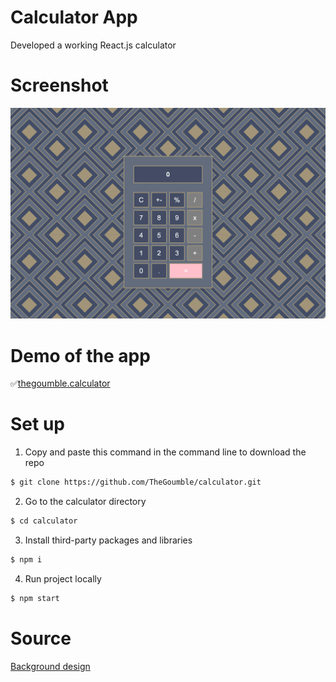 # Calculator App

Developed a working React.js calculator
# Screenshot

![Screen shot of the demo](/src/calculator.png)

# Demo of the app

✅[thegoumble.calculator](thegoumble.github.io/calculator/)

# Set up

1. Copy and paste this command in the command line to download the repo

```bash
$ git clone https://github.com/TheGoumble/calculator.git
```

2. Go to the calculator directory

```bash
$ cd calculator
```

3. Install third-party packages and libraries

```bash
$ npm i
```

4. Run project locally

```bash
$ npm start
```

# Source
[Background design](https://codepen.io/josetxu/pen/eYrYvEv)
